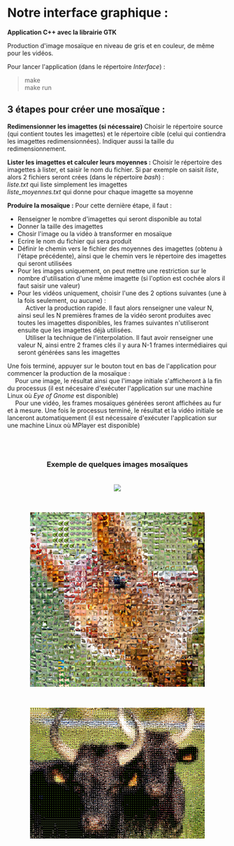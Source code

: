 # Notre interface graphique :
**Application C++ avec la librairie GTK**

Production d'image mosaïque en niveau de gris et en couleur, de même pour les vidéos.  

Pour lancer l'application (dans le répertoire *Interface*) :
> make  
> make run

## 3 étapes pour créer une mosaïque :  

**Redimensionner les imagettes (si nécessaire)**
Choisir le répertoire source (qui contient toutes les imagettes) et le répertoire cible (celui qui contiendra les imagettes redimensionnées). Indiquer aussi la taille du redimensionnement.  

**Lister les imagettes et calculer leurs moyennes :**
Choisir le répertoire des imagettes à lister, et saisir le nom du fichier. Si par exemple on saisit *liste*, alors 2 fichiers seront crées (dans le répertoire *bash*) :  
*liste.txt* qui liste simplement les imagettes  
*liste_moyennes.txt* qui donne pour chaque imagette sa moyenne  

**Produire la mosaïque :**
Pour cette dernière étape, il faut :  
- Renseigner le nombre d'imagettes qui seront disponible au total  
- Donner la taille des imagettes  
- Chosir l'image ou la vidéo à transformer en mosaïque  
- Ecrire le nom du fichier qui sera produit
- Définir le chemin vers le fichier des moyennes des imagettes (obtenu à l'étape précédente), ainsi que le chemin vers le répertoire des imagettes qui seront utilisées  
- Pour les images uniquement, on peut mettre une restriction sur le nombre d'utilisation d'une même imagette (si l'option est cochée alors il faut saisir une valeur)  
- Pour les vidéos uniquement, choisir l'une des 2 options suivantes (une à la fois seulement, ou aucune) :  
&emsp; Activer la production rapide. Il faut alors renseigner une valeur N, ainsi seul les N premières frames de la vidéo seront produites avec toutes les imagettes disponibles, les frames suivantes n'utiliseront ensuite que les imagettes déjà utilisées.  
&emsp; Utiliser la technique de l'interpolation. Il faut avoir renseigner une valeur N, ainsi entre 2 frames clés il y aura N-1 frames intermédiaires qui seront générées sans les imagettes  

Une fois terminé, appuyer sur le bouton tout en bas de l'application pour commencer la production de la mosaïque :  
&emsp; Pour une image, le résultat ainsi que l'image initiale s'afficheront à la fin du processus (il est nécesaire d'exécuter l'application sur une machine Linux où *Eye of Gnome* est disponible)  
&emsp; Pour une vidéo, les frames mosaïques générées seront affichées au fur et à mesure. Une fois le processus terminé, le résultat et la vidéo initiale se lanceront automatiquement (il est nécessaire d'exécuter l'application sur une machine Linux où MPlayer est disponible) 

<br/>
<br/>
<h3 align="center">
Exemple de quelques images mosaïques
<br/>
<br/> 
</h3>
<p align="center">
	<img src="examples/multimosa.png" width="700"/>
</p> 
<br/>
<p align="center">
	<img src="examples/squirrel.png" width="400"/>
</p> 
<br/>
<p align="center">
	<img src="examples/buffalo.png" width="400"/>
</p> 
